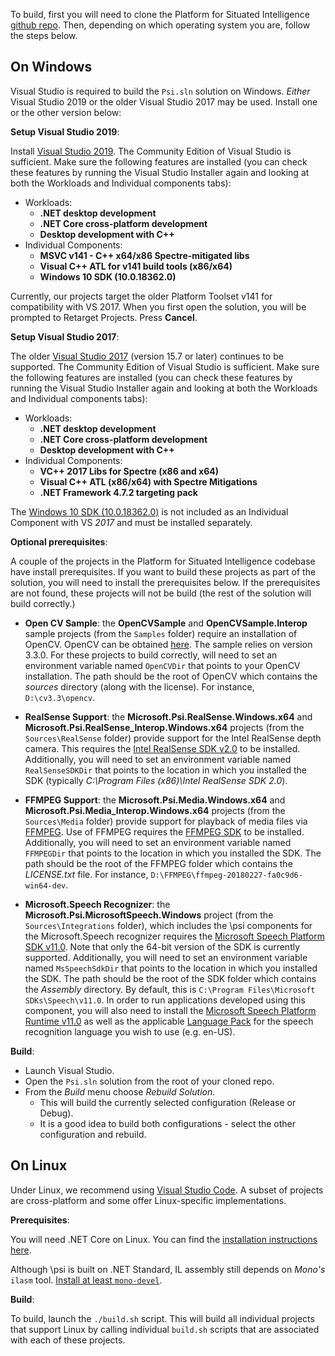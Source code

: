 To build, first you will need to clone the Platform for Situated Intelligence [github repo](https://github.com/microsoft/psi "\psi"). Then, depending on which operating system you are, follow the steps below.

## On Windows

Visual Studio is required to build the `Psi.sln` solution on Windows. _Either_ Visual Studio 2019 or the older Visual Studio 2017 may be used. Install one or the other version below:

__Setup Visual Studio 2019__:

Install [Visual Studio 2019](https://www.visualstudio.com/vs/). The Community Edition of Visual Studio is sufficient. Make sure the following features are installed (you can check these features by running the Visual Studio Installer again and looking at both the Workloads and Individual components tabs):

* Workloads:
  * __.NET desktop development__
  * __.NET Core cross-platform development__
  * __Desktop development with C++__
* Individual Components:
  * __MSVC v141 - C++ x64/x86 Spectre-mitigated libs__
  * __Visual C++ ATL for v141 build tools (x86/x64)__
  * __Windows 10 SDK (10.0.18362.0)__

Currently, our projects target the older Platform Toolset v141 for compatibility with VS 2017. When you first open the solution, you will be prompted to Retarget Projects. Press __Cancel__.

__Setup Visual Studio 2017__:

The older [Visual Studio 2017](https://visualstudio.microsoft.com/vs/older-downloads/) (version 15.7 or later) continues to be supported. The Community Edition of Visual Studio is sufficient. Make sure the following features are installed (you can check these features by running the Visual Studio Installer again and looking at both the Workloads and Individual components tabs):

* Workloads:
  * __.NET desktop development__
  * __.NET Core cross-platform development__
  * __Desktop development with C++__
* Individual Components:
  * __VC++ 2017 Libs for Spectre (x86 and x64)__
  * __Visual C++ ATL (x86/x64) with Spectre Mitigations__
  * __.NET Framework 4.7.2 targeting pack__

The [Windows 10 SDK (10.0.18362.0)](https://developer.microsoft.com/en-US/windows/downloads/windows-10-sdk) is not included as an Individual Component with VS _2017_ and must be installed separately.

__Optional prerequisites__:

A couple of the projects in the Platform for Situated Intelligence codebase have install prerequisites. If you want to build these projects as part of the solution, you will need to install the prerequisites below. If the prerequisites are not found, these projects will not be build (the rest of the solution will build correctly.)

* __Open CV Sample__: the __OpenCVSample__ and __OpenCVSample.Interop__ sample projects (from the `Samples` folder) require an installation of OpenCV. OpenCV can be obtained [here](http://opencv.org/releases.html). The sample relies on version 3.3.0. For these projects to build correctly, will need to set an environment variable named `OpenCVDir` that points to your OpenCV installation. The path should be the root of OpenCV which contains the _sources_ directory (along with the license). For instance, `D:\cv3.3\opencv`.

* __RealSense Support__: the __Microsoft.Psi.RealSense.Windows.x64__ and __Microsoft.Psi.RealSense_Interop.Windows.x64__ projects (from the `Sources\RealSense` folder) provide support for the Intel RealSense depth camera. This requires the [Intel RealSense SDK v2.0](https://realsense.intel.com/sdk-2/) to be installed. Additionally, you will need to set an environment variable named `RealSenseSDKDir` that points to the location in which you installed the SDK (typically _C:\Program Files (x86)\Intel RealSense SDK 2.0_).

* __FFMPEG Support__: the __Microsoft.Psi.Media.Windows.x64__ and __Microsoft.Psi.Media_Interop.Windows.x64__ projects (from the `Sources\Media` folder) provide support for playback of media files via [FFMPEG](https://ffmpeg.org/). Use of FFMPEG requires the [FFMPEG SDK](https://ffmpeg.org/download.html#build-windows) to be installed. Additionally, you will need to set an environment variable named `FFMPEGDir` that points to the location in which you installed the SDK. The path should be the root of the FFMPEG folder which contains the _LICENSE.txt_ file. For instance, `D:\FFMPEG\ffmpeg-20180227-fa0c9d6-win64-dev`.

* __Microsoft.Speech Recognizer__: the __Microsoft.Psi.MicrosoftSpeech.Windows__ project (from the `Sources\Integrations` folder), which includes the \\psi components for the Microsoft.Speech recognizer requires the [Microsoft Speech Platform SDK v11.0](http://go.microsoft.com/fwlink/?LinkID=223570). Note that only the 64-bit version of the SDK is currently supported. Additionally, you will need to set an environment variable named `MsSpeechSdkDir` that points to the location in which you installed the SDK. The path should be the root of the SDK folder which contains the _Assembly_ directory. By default, this is `C:\Program Files\Microsoft SDKs\Speech\v11.0`. In order to run applications developed using this component, you will also need to install the [Microsoft Speech Platform Runtime v11.0](http://go.microsoft.com/fwlink/?LinkID=223568) as well as the applicable [Language Pack](http://go.microsoft.com/fwlink/?LinkID=223569) for the speech recognition language you wish to use (e.g. en-US).

__Build__:

* Launch Visual Studio.
* Open the `Psi.sln` solution from the root of your cloned repo.
* From the *Build* menu choose *Rebuild Solution*.
  * This will build the currently selected configuration (Release or Debug).
  * It is a good idea to build both configurations - select the other configuration and rebuild.

## On Linux

Under Linux, we recommend using [Visual Studio Code](https://code.visualstudio.com/). A subset of projects are cross-platform and some offer Linux-specific implementations.

__Prerequisites__:

You will need .NET Core on Linux. You can find the [installation instructions here](https://docs.microsoft.com/en-us/dotnet/core/linux-prerequisites?tabs=netcore2x).

Although \psi is built on .NET Standard, IL assembly still depends on _Mono's_ `ilasm` tool. [Install at least `mono-devel`](https://www.mono-project.com/download/stable/#download-lin).

__Build__:

To build, launch the `./build.sh` script. This will build all individual projects that support Linux by calling individual `build.sh` scripts that are associated with each of these projects.